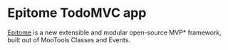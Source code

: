 # Epitome TodoMVC app

[Epitome](http://dimitarchristoff.github.com/Epitome) is a new extensible and modular open-source MVP* framework, built out of MooTools Classes and Events.
